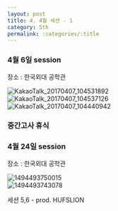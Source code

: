 ```yaml
---
layout: post
title: 4. 4월 세션 - 1
category: 5th
permalink: :categories/:title
---
```


### 4월 6일 session

장소 : 한국외대 공학관  

![KakaoTalk_20170407_104531892](https://user-images.githubusercontent.com/30469948/99147926-05f21d00-26c8-11eb-8367-be531b906810.jpg)  
![KakaoTalk_20170407_104537126](https://user-images.githubusercontent.com/30469948/99147930-0db1c180-26c8-11eb-960c-f68c27032e4a.jpg)  
![KakaoTalk_20170407_104440942](https://user-images.githubusercontent.com/30469948/99147931-0e4a5800-26c8-11eb-903c-504c1c56e86b.jpg)  
 


### 중간고사 휴식

### 4월 24일 session

장소 : 한국외대 공학관  

![1494493750015](https://user-images.githubusercontent.com/30469948/99147928-0b4f6780-26c8-11eb-858f-2623a99a808a.jpg)  
![1494493743078](https://user-images.githubusercontent.com/30469948/99147929-0c809480-26c8-11eb-8a16-94fdc7e5535c.jpg)



세션 5,6 - prod. HUFSLION  

